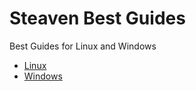 # Steaven Best Guides
Best Guides for Linux and Windows
- [Linux](https://github.com/SteavenGamerYT/steaven-best-scripts/tree/main/Linux)
- [Windows](https://github.com/SteavenGamerYT/steaven-best-scripts/tree/main/Windows)